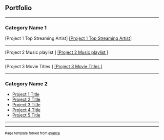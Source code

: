 ## Portfolio

---

### Category Name 1 

[Project 1 Top Streaming Artist]
<a href="https://github.com/Landydera/Homework-1">[Project 1 Top Streaming Artist]</a> 


---
[Project 2 Music playlist ]
<a href="https://github.com/Landydera/CISC-3130-HW2">[Project 2 Music playlist ]</a> 


---
[Project 3 Movie Titles ]
<a href="https://github.com/Landydera/CISC-3130-HW3">[Project 3 Movie Titles ]</a> 

---

### Category Name 2

- [Project 1 Title](http://example.com/)
- [Project 2 Title](http://example.com/)
- [Project 3 Title](http://example.com/)
- [Project 4 Title](http://example.com/)
- [Project 5 Title](http://example.com/)

---




---
<p style="font-size:11px">Page template forked from <a href="https://github.com/evanca/quick-portfolio">evanca</a></p>
<!-- Remove above link if you don't want to attibute -->
